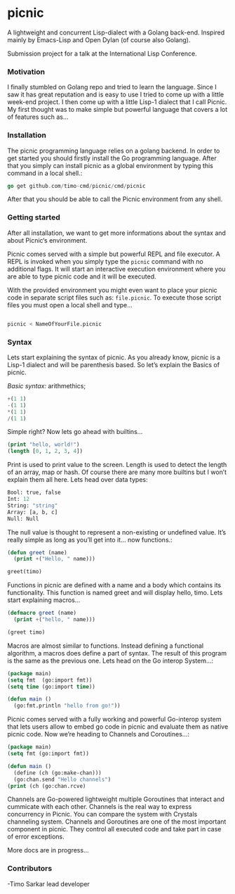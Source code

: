 # picnic


A lightweight and concurrent Lisp-dialect with a Golang back-end. Inspired mainly by Emacs-Lisp and Open Dylan (of course also Golang).

Submission project for a talk at the International Lisp Conference.

### Motivation

I finally stumbled on Golang repo and tried to learn the language. Since I saw it has great reputation and is easy to use I tried to come up with a little week-end project. I then come up with a little Lisp-1 dialect that I call Picnic. My first thought was to make simple but powerful language that covers a lot of features such as...

### Installation 

The picnic programming language relies on a golang backend. In order to get started you should firstly install the Go programming language. After that you simply can install picnic as a global environment by typing this command in a local shell.:

```go
go get github.com/timo-cmd/picnic/cmd/picnic
```

After that you should be able to call the Picnic environment from any shell.

### Getting started

After all installation, we want to get more informations about the syntax and about Picnic‘s environment.

Picnic comes served with a simple but powerful REPL and file executor. A REPL is invoked when you simply type the ```picnic``` command with no additional flags. It will start an interactive execution environment where you are able to type picnic code and it will be executed.

With the provided environment you might even want to place your picnic code in separate script files such as: ```file.picnic```. To execute those script files you must open a local shell and type...

```bash

picnic < NameOfYourFile.picnic

```

### Syntax

Lets start explaining the syntax of picnic. As you already know, picnic is a Lisp-1 dialect and will be parenthesis based. So let’s explain the Basics of picnic.

*Basic syntax:* arithmethics;

```lisp
+(1 1)
-(1 1)
*(1 1)
/(1 1)
```

Simple right? Now lets go ahead with builtins...

```lisp
(print "hello, world!")
(length [0, 1, 2, 3, 4])
```

Print is used to print value to the screen. Length is used to detect the length of an array, map or hash. Of course there are many more builtins but I won’t explain them all here. Lets head over data types:

```lisp
Bool: true, false
Int: 12
String: "string"
Array: [a, b, c]
Null: Null
```

The null value is thought to represent a non-existing or undefined value. It’s really simple as long as you’ll get into it... now functions.:

```lisp
(defun greet (name)
  (print +("Hello, " name)))

greet(timo)
```

Functions in picnic are defined with a name and a body which contains its functionality. This function is named greet and will display hello, timo. Lets start explaining macros...

```lisp
(defmacro greet (name)
  (print +("hello, " name)))

(greet timo)
```
Macros are almost similar to functions. Instead defining a functional algorithm, a macros does define a part of syntax. The result of this program is the same as the previous one. Lets head on the Go interop System...:

```lisp
(package main)
(setq fmt  (go:import fmt))
(setq time (go:import time))

(defun main ()
  (go:fmt.println "hello from go!"))
```

Picnic comes served with a fully working and powerful Go-interop system that lets users allow to embed go code in picnic and evaluate them as native picnic code. Now we’re heading to Channels and Coroutines...:

```lisp
(package main)
(setq fmt (go:import fmt))

(defun main ()
  (define (ch (go:make-chan)))
  (go:chan.send "Hello channels")
(print (ch (go:chan.rcve)
```

Channels are Go-powered lightweight multiple Goroutines that interact and cummicate with each other. Channels is the real way to express concurrency in Picnic. You can compare the system with Crystals channeling system. Channels and Goroutines are one of the most important component in picnic. They control all executed code and take part in case of error exceptions.

More docs are in progress...

### Contributors

-Timo Sarkar lead developer



